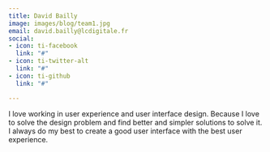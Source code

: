 ```yaml
---
title: David Bailly
image: images/blog/team1.jpg
email: david.bailly@lcdigitale.fr
social:
- icon: ti-facebook
  link: "#"
- icon: ti-twitter-alt
  link: "#"
- icon: ti-github
  link: "#"

---
```

I love working in user experience and user interface design. Because I love to solve the design problem and find better and simpler solutions to solve it. I always do my best to create a good user interface with the best user experience.